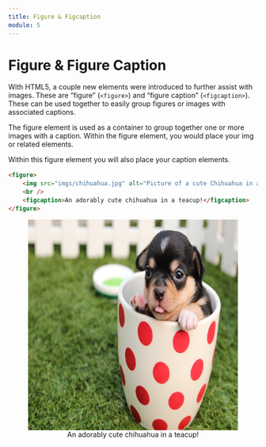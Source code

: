 ```yaml
---
title: Figure & Figcaption
module: 5
---
```


# Figure & Figure Caption

With HTML5, a couple new elements were introduced to further assist with images. These are “figure” (`<figure>`) and “figure caption” (`<figcaption>`). These can be used together to easily group figures or images with associated captions.

The figure element is used as a container to group together one or more images with a caption. Within the figure element, you would place your img or related elements.

Within this figure element you will also place your caption elements.

```html
<figure>
    <img src="imgs/chihuahua.jpg" alt="Picture of a cute Chihuahua in a teacup" title="Chihuahua in a Teacup" width="640" height="426">
    <br />
    <figcaption>An adorably cute chihuahua in a teacup!</figcaption>
</figure>
```
<div class="displayed_code_example">
<figure align="center">
    <img src="../imgs/chihuahua.jpg" alt="Picture of a cute Chihuahua in a teacup" title="Chihuahua in a Teacup" width="640" height="426" align="center" style="margin:auto!important;">
    <br />
    <figcaption align="center">An adorably cute chihuahua in a teacup!</figcaption>
</figure>
</div>
